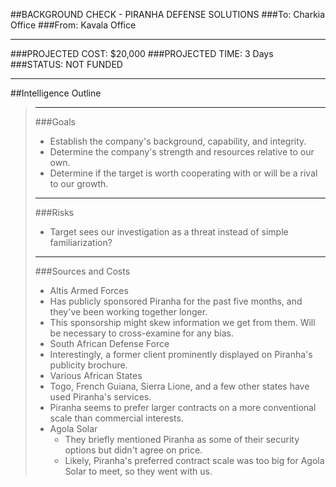 ##BACKGROUND CHECK - PIRANHA DEFENSE SOLUTIONS
###To: Charkia Office
###From: Kavala Office
***
###PROJECTED COST: $20,000
###PROJECTED TIME: 3 Days
###STATUS: NOT FUNDED

***

##Intelligence Outline

>***
>
>###Goals
>- Establish the company's background, capability, and integrity.
>- Determine the company's strength and resources relative to our own.
>- Determine if the target is worth cooperating with or will be a rival to our growth.
>
>***
>
>###Risks
>- Target sees our investigation as a threat instead of simple familiarization?
>
>***
>
>###Sources and Costs
>- Altis Armed Forces
>  - Has publicly sponsored Piranha for the past five months, and they've been working together longer.
>  - This sponsorship might skew information we get from them. Will be necessary to cross-examine for any bias.
> - South African Defense Force
>  - Interestingly, a former client prominently displayed on Piranha's publicity brochure.
> - Various African States
>  - Togo, French Guiana, Sierra Lione, and a few other states have used Piranha's services.
>  - Piranha seems to prefer larger contracts on a more conventional scale than commercial interests.
> - Agola Solar
>   - They briefly mentioned Piranha as some of their security options but didn't agree on price.
>   - Likely, Piranha's preferred contract scale was too big for Agola Solar to meet, so they went with us.
